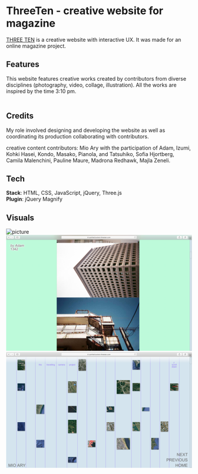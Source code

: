# ThreeTen - creative website for magazine

[THREE TEN](https://www.syntheticvelvet-threeten.com/) is a creative website with interactive UX. It was made for an online magazine project.<br />

## Features

This website features creative works created by contributors from diverse disciplines (photography, video, collage, illustration). All the works are inspired by the time 3:10 pm. <br /><br />

## Credits

My role involved designing and developing the website as well as coordinating its production collaborating with contributors. <br />

creative content contributors: Mio Ary with the participation of Adam, Izumi, Kohki Hasei, Kondo, Masako, Pianola, and Tatsuhiko, Sofia Hjortberg, Camila Malenchini, Pauline Maure, Madrona Redhawk, Majla Zeneli.

## Tech

**Stack**: HTML, CSS, JavaScript, jQuery, Three.js <br />
**Plugin**: jQuery Magnify <br />

## Visuals

![picture](/screenshot-1.png)
![picture](/screenshot-2.png)
![picture](/screenshot-3.png)
